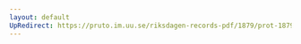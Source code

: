 ```yaml
---
layout: default
UpRedirect: https://pruto.im.uu.se/riksdagen-records-pdf/1879/prot-1879--fk--027/prot-1879--fk--027_024.pdf
---
```

